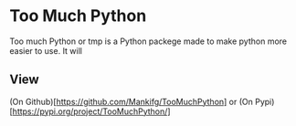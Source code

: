 # Too Much Python
Too much Python or tmp is a Python packege made to make python more easier to use. It will 

## View

(On Github)[https://github.com/Mankifg/TooMuchPython] or (On Pypi)[https://pypi.org/project/TooMuchPython/]


